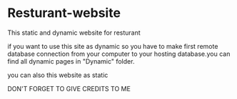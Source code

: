 # Resturant-website
This static and dynamic website for resturant 

if you want to use this site as dynamic so you have to make first remote database connection from your computer to your hosting 
database.you can find all dynamic pages in "Dynamic" folder.

you can also this website as static 

DON'T FORGET TO GIVE CREDITS TO ME

